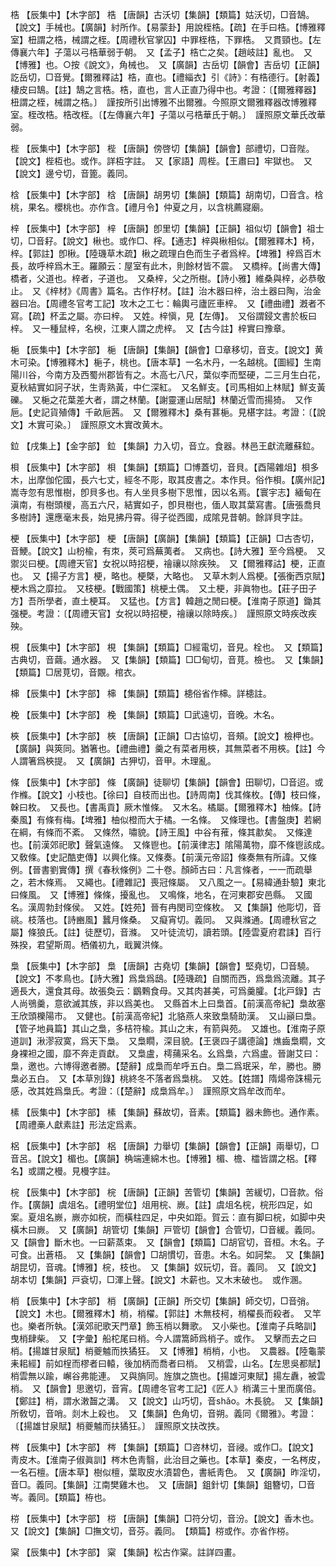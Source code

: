 <!-- { "loadSidebar": true } -->
梏	【辰集中】【木字部】	梏	【唐韻】古沃切【集韻】【類篇】姑沃切，□音鵠。【說文】手械也。【廣韻】紂所作。【易蒙卦】用說桎梏。【疏】在手曰梏。【博雅釋室】杻謂之梏，械謂之桎。【周禮秋官掌囚】中罪桎梏，下罪梏。　又貫頸也。【左傳襄六年】子蕩以弓梏華弱于朝。　又【孟子】梏亡之矣。【趙岐註】亂也。　又【博雅】也。○按《說文》，角械也。　又【廣韻】古岳切【韻會】吉岳切【正韻】訖岳切，□音覺。【爾雅釋詁】梏，直也。【禮緇衣】引《詩》：有梏德行。【射義】棲皮曰鵠。【註】鵠之言梏。梏，直也，言人正直乃得中也。考證：〔【爾雅釋器】杻謂之桎，械謂之梏。〕　謹按所引出博雅不出爾雅。今照原文爾雅釋器改博雅釋室。桎改梏。梏改桎。〔【左傳襄六年】子蕩以弓梏華氏于朝。〕　謹照原文華氏改華弱。 

梐	【辰集中】【木字部】	梐	【唐韻】傍啓切【集韻】【韻會】部禮切，□音陛。【說文】梐枑也。或作。詳枑字註。　又【家語】周梐。【王肅曰】牢獄也。　又【說文】邊兮切，音篦。義同。

梒	【辰集中】【木字部】	梒	【唐韻】胡男切【集韻】【類篇】胡南切，□音含。梒桃，果名。櫻桃也。亦作含。【禮月令】仲夏之月，以含桃薦寢廟。

梓	【辰集中】【木字部】	梓	【唐韻】卽里切【集韻】【正韻】祖似切【韻會】祖士切，□音耔。【說文】楸也。或作□、榟。【通志】梓與楸相似。【爾雅釋木】椅，梓。【郭註】卽楸。【陸璣草木疏】楸之疏理白色而生子者爲梓。【埤雅】梓爲百木長，故呼梓爲木王。羅願云：屋室有此木，則餘材皆不震。　又橋梓。【尚書大傳】橋者，父道也。梓者，子道也。　又桑梓，父之所樹。【詩小雅】維桑與梓，必恭敬止。　又《梓材》《周書》篇名。古作杍材。【註】治木器曰梓，治土器曰陶，治金器曰冶。【周禮冬官考工記】攻木之工七：輪輿弓廬匠車梓。　又【禮曲禮】漑者不寫。【疏】杯盂之屬。亦曰梓。　又姓。梓愼，見【左傳】。　又俗謂鋟文書於板曰梓。　又一種鼠梓，名楰，江東人謂之虎梓。　又【古今註】梓實曰豫章。

梔	【辰集中】【木字部】	梔	【唐韻】【集韻】【韻會】□章移切，音支。【說文】黄木可染。【博雅釋木】梔子，桃也。【唐本草】一名木丹，一名越桃。【圖經】生南陽川谷，今南方及西蜀州郡皆有之。木高七八尺，葉似李而堅硬，二三月生白花，夏秋結實如訶子狀，生靑熟黃，中仁深紅。　又名鮮支。【司馬相如上林賦】鮮支黃礫。　又梔之花葉差大者，謂之林蘭。【謝靈運山居賦】林蘭近雪而揚猗。　又作巵。【史記貨殖傳】千畝巵茜。　又【爾雅釋木】桑有葚梔。見椹字註。考證：〔【說文】木實可染。〕　謹照原文木實改黄木。 

鉝	【戌集上】【金字部】	鉝	【集韻】力入切，音立。食器。林邑王獻流離蘇鉝。

梖	【辰集中】【木字部】	梖	【集韻】【類篇】□博蓋切，音貝。【酉陽雜俎】梖多木，出摩伽佗國，長六七丈，經冬不彫，取其皮書之。本作貝。俗作梖。【廣州記】嵩寺忽有思惟樹，卽貝多也。有人坐貝多樹下思惟，因以名焉。【寰宇志】緬甸在滇南，有樹頭椶，高五六尺，結實如子，卽貝樹也，偭人取其葉寫書。【唐張喬貝多樹詩】還應毫末長，始見拂丹霄。得子從西國，成隂見昔朝。餘詳貝字註。

梗	【辰集中】【木字部】	梗	【唐韻】【廣韻】【集韻】【類篇】【正韻】□古杏切，音鯁。【說文】山枌楡，有朿，莢可爲蕪荑者。　又病也。【詩大雅】至今爲梗。　又禦災曰梗。【周禮天官】女祝以時招梗，禬禳以除疾殃。　又【爾雅釋詁】梗，正直也。　又【揚子方言】梗，略也。梗槩，大略也。　又草木刺人爲梗。【張衡西京賦】梗木爲之靡拉。　又枝梗。【戰國策】桃梗土偶。　又土梗，非眞物也。【莊子田子方】吾所學者，直土梗耳。　又猛也。【方言】韓趙之閒曰梗。【淮南子原道】鋤其强梗。考證：〔【周禮天官】女祝以時招梗，禬禳以除時疾。〕　謹照原文時疾改疾殃。 

梘	【辰集中】【木字部】	梘	【集韻】【類篇】□經電切，音見。栓也。　又【類篇】古典切，音繭。通水器。　又【集韻】【類篇】□□甸切，音莧。檢也。　又【集韻】【類篇】□居莧切，音覵。棺衣。

梙	【辰集中】【木字部】	梙	【集韻】【類篇】槵俗省作梙。詳槵註。

梚	【辰集中】【木字部】	梚	【集韻】【類篇】□武遠切，音晚。木名。

梜	【辰集中】【木字部】	梜	【唐韻】【正韻】□古協切，音頰。【說文】檢柙也。【廣韻】與筴同。猶箸也。【禮曲禮】羹之有菜者用梜，其無菜者不用梜。【註】今人謂箸爲梜提。　又【廣韻】古狎切，音甲。木理亂。

條	【辰集中】【木字部】	條	【廣韻】徒聊切【集韻】【韻會】田聊切，□音迢。或作樤。【說文】小枝也。【徐曰】自枝而出也。【詩周南】伐其條枚。【傳】枝曰條，榦曰枚。　又長也。【書禹貢】厥木惟條。　又木名。橘屬。【爾雅釋木】柚條。【詩秦風】有條有梅。【埤雅】柚似橙而大于橘。一名條。　又條理也。【書盤庚】若網在綱，有條而不紊。　又條然，嘯貌。【詩王風】中谷有蓷，條其歗矣。　又條達也。【前漢郊祀歌】聲氣遠條。　又條鬯也。【前漢律志】隂陽萬物，靡不條鬯該成。　又敎條。【史記酷吏傳】以興化條。又條奏。【前漢元帝詔】條奏無有所諱。又條例。【晉書劉實傳】撰《春秋條例》二十卷。顏師古曰：凡言條者，一一而疏舉之，若木條焉。　又繩也。【禮雜記】喪冠條屬。　又八風之一。【易緯通卦驗】東北曰條風。　又【博雅】條條，擾亂也。　又鳴條，地名，在河東郡安邑縣。　又國名。漢周勃封條侯。　又姓。【姓苑】晉有冉閔司空條枚。　又【集韻】他彫切，音祧。枝落也。【詩豳風】蠶月條桑。　又癡宵切。義同。　又與滌通。【周禮秋官之屬】條狼氏。【註】徒歷切，音滌。　又叶徒流切，讀若頭。【陸雲夏府君誄】百行殊揆，君望斯周。栖儀初九，戢翼洪條。

梟	【辰集中】【木字部】	梟	【唐韻】古堯切【集韻】【韻會】堅堯切，□音驍。【說文】不孝鳥也。【詩大雅】爲梟爲鴟。【陸璣疏】自關而西，爲梟爲流離。其子適長大，還食其母。故張奐云：鶹鷅食母。又其肉甚美，可爲羹臛。【北戸錄】古人尚鴞羹，意欲滅其族，非以爲美也。　又縣首木上曰梟首。【前漢高帝紀】梟故塞王欣頭櫟陽巿。　又健也。【前漢高帝紀】北貉燕人來致梟騎助漢。　又山巓曰梟。【管子地員篇】其山之梟，多桔符楡。其山之末，有箭與苑。　又雄也。【淮南子原道訓】湫漻寂寞，爲天下梟。　又梟瞯，深目貌。【王褒四子講德論】燋齒梟瞯，文身裸袒之國，靡不奔走貢獻。　又梟盧，樗蒱采名。幺爲梟，六爲盧。晉謝艾曰：梟，邀也。六博得邀者勝。【楚辭】成梟而牟呼五白。梟二爲珉采，牟，勝也。勝梟必五白。　又【本草別錄】桃終冬不落者爲梟桃。　又姓。【姓譜】隋煬帝誅楊元感，改其姓爲梟氏。考證：〔【楚辭】成梟爲牟。〕　謹照原文爲牟改而牟。 

榡	【辰集中】【木字部】	榡	【集韻】蘇故切，音素。【類篇】器未飾也。通作素。【周禮槀人獻素註】形法定爲素。

梠	【辰集中】【木字部】	梠	【唐韻】力舉切【集韻】【韻會】【正韻】兩舉切，□音呂。【說文】楣也。【廣韻】桷端連綿木也。【博雅】楣、檐、櫺皆謂之梠。【釋名】或謂之槾。見槾字註。

梡	【辰集中】【木字部】	梡	【唐韻】【正韻】苦管切【集韻】苦緩切，□音款。俗作。【廣韻】虞俎名。【禮明堂位】俎用梡、嶡。【註】虞俎名梡，梡形四足，如案。夏俎名嶡，嶡亦如梡，而橫柱四足，中央如距。賀云：直有脚曰梡，如脚中央橫木曰嶡。　又【廣韻】胡管切【集韻】戸管切【韻會】合管切，□音緩。義同。　又【韻會】斷木也。一曰薪蒸束。　又【韻會】【類篇】□胡官切，音桓。木名。子可食。出蒼梧。　又【集韻】【韻會】□胡慣切，音患。木名。如訶棃。　又【集韻】胡昆切，音魂。【博雅】梡，枝也。　又【集韻】奴玩切，音。義同。　又【說文】胡本切【集韻】戸袞切，□渾上聲。【說文】木薪也。又木末破也。　或作溷。

梢	【辰集中】【木字部】	梢	【廣韻】【正韻】所交切【集韻】師交切，□音弰。【說文】木也。【爾雅釋木】梢，梢櫂。【郭註】木無枝柯，梢櫂長而殺者。　又竿也。樂者所執。【漢郊祀歌天門章】飾玉梢以舞歌。　又小柴也。【淮南子兵略訓】曳梢肆柴。　又【字彙】船柁尾曰梢。今人謂篙師爲梢子。或作。　又擊而去之曰梢。【揚雄甘泉賦】梢夔魖而抶獝狂。　又【博雅】梢梢，小也。　又農器。【陸龜蒙耒耜經】前如桯而樛者曰轅，後加柄而喬者曰梢。　又梢雲，山名。【左思吳都賦】梢雲無以踰，嶰谷弗能連。　又與旓同。旌旗之旒也。【揚雄河東賦】揚左纛，被雲梢。　又【韻會】思邀切，音宵。【周禮冬官考工記】《匠人》梢溝三十里而廣倍。【鄭註】梢，謂水潄齧之溝。　又【說文】山巧切，音shǎo。木長貌。　又【集韻】所敎切，音哨。剡木上殺也。　又【集韻】色角切，音朔。義同《爾雅》。考證：〔【揚雄甘泉賦】梢夔魖而扶獝狂。〕　謹照原文扶改抶。 

梣	【辰集中】【木字部】	梣	【集韻】【類篇】□咨林切，音祲。或作□。【說文】靑皮木。【淮南子俶眞訓】梣木色靑翳，此治目之藥也。【本草】秦皮，一名梣皮，一名石檀。【唐本草】樹似檀，葉取皮水漬碧色，書紙靑色。　又【廣韻】昨淫切，音□。義同。【集韻】江南樊雞木也。　又【唐韻】鉏針切【集韻】鉏簪切，□音岑。義同。【類篇】栫也。

梤	【辰集中】【木字部】	梤	【唐韻】【集韻】□符分切，音汾。【說文】香木也。　又【說文】【集韻】□撫文切，音芬。義同。　【類篇】梤或作。亦省作梤。

梥	【辰集中】【木字部】	梥	【集韻】松古作梥。註詳四畫。

